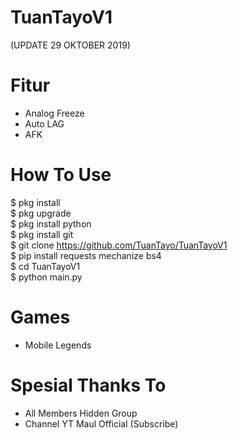# TuanTayoV1
(UPDATE 29 OKTOBER 2019)

# Fitur
- Analog Freeze
- Auto LAG
- AFK

# How To Use
$ pkg install<br>
$ pkg upgrade</br>
$ pkg install python<br>
$ pkg install git<br>
$ git clone https://github.com/TuanTayo/TuanTayoV1<br>
$ pip install requests mechanize bs4<br>
$ cd TuanTayoV1<br>
$ python main.py

# Games
- Mobile Legends

# Spesial Thanks To
- All Members Hidden Group
- Channel YT Maul Official (Subscribe)
